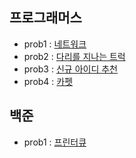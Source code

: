 ## 프로그래머스
- prob1 : [네트워크](https://programmers.co.kr/learn/courses/30/lessons/43162)
- prob2 : [다리를 지나는 트럭](https://programmers.co.kr/learn/courses/30/lessons/42583)
- prob3 : [신규 아이디 추천](https://programmers.co.kr/learn/courses/30/lessons/72410)
- prob4 : [카펫](https://programmers.co.kr/learn/courses/30/lessons/42842)

## 백준
- prob1 : [프린터큐](https://www.acmicpc.net/problem/1966)
